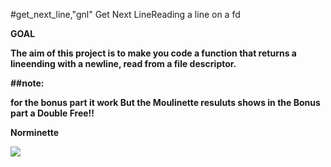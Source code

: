 #get_next_line,"gnl" Get Next LineReading a line on a fd 

<strong>GOAL<strong>

The aim of this project is to make you code a function that returns a lineending with a newline, read from a file descriptor.

##note:

for the bonus part it work But the Moulinette resuluts shows in the Bonus part a Double Free!!

<strong>Norminette<strong>
  
  
<img src="https://i.top4top.io/p_1488mvavd1.png">

